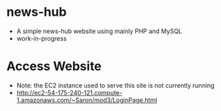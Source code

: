 # news-hub
* A simple news-hub website using mainly PHP and MySQL
* work-in-progress

# Access Website
* Note: the EC2 instance used to serve this site is not currently running
* http://ec2-54-175-240-121.compute-1.amazonaws.com/~Saron/mod3/LoginPage.html
